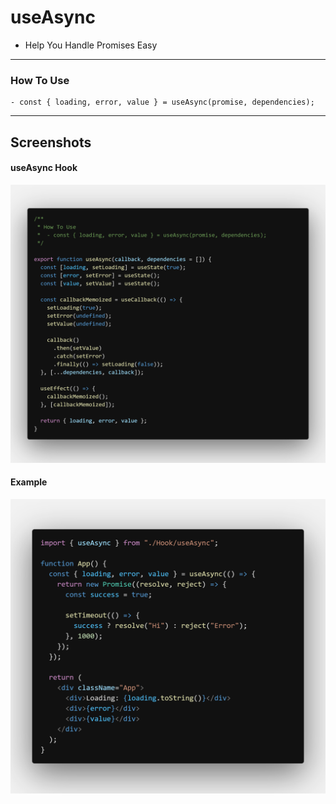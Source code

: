 # useAsync

- Help You Handle Promises Easy

---

### How To Use

    - const { loading, error, value } = useAsync(promise, dependencies);

---

## Screenshots

#### useAsync Hook

![useAsync Hook](images/useAsync.png "useAsync Hook")

#### Example

![Example](images/example.png "Example")
